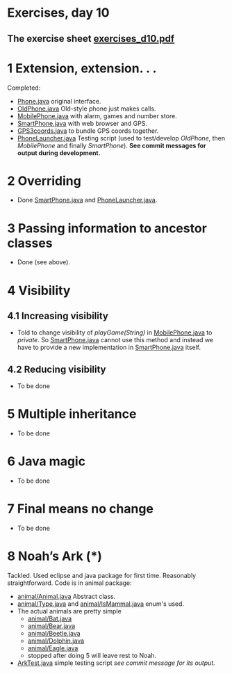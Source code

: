# Exercises, day 10

## The exercise sheet [exercises_d10.pdf](exercises_d10.pdf) 

# 1 Extension, extension. . .

Completed:

* [Phone.java](src/Phone.java) original interface.
* [OldPhone.java](src/OldPhone.java) Old-style phone just makes calls.
* [MobilePhone.java](src/MobilePhone.java) with alarm, games and number store.
* [SmartPhone.java](src/SmartPhone.java) with web browser and GPS.
* [GPS3coords.java](src/GPS3coords.java) to bundle GPS coords together.
* [PhoneLauncher.java](src/PhoneLauncher.java) Testing script (used to test/develop *OldPhone*, then *MobilePhone* and finally *SmartPhone*). 
  **See commit messages for output during development.**

# 2 Overriding

* Done [SmartPhone.java](src/SmartPhone.java) and [PhoneLauncher.java](src/PhoneLauncher.java).

# 3 Passing information to ancestor classes

* Done (see above).


# 4 Visibility

## 4.1 Increasing visibility

* Told to change visibility of  *playGame(String)* in [MobilePhone.java](src/MobilePhone.java) to *private*. 
  So  [SmartPhone.java](src/SmartPhone.java) cannot use this method and instead we have to provide
  a new implementation in [SmartPhone.java](src/SmartPhone.java) itself.

## 4.2 Reducing visibility

* To be done

# 5 Multiple inheritance

* To be done

# 6 Java magic

* To be done

# 7 Final means no change

* To be done

# 8 Noah’s Ark (*)

Tackled. Used eclipse and java package for first time. 
Reasonably straightforward. Code is in animal package:

* [animal/Animal.java](Ark/src/animal/Animal.java) Abstract class.
* [animal/Type.java](Ark/src/animal/Type.java) and [animal/IsMammal.java](Ark/src/animal/IsMammal.java) enum's used.
* The actual animals are pretty simple
  * [animal/Bat.java](Ark/src/animal/Bat.java) 
  * [animal/Bear.java](Ark/src/animal/Bear.java)
  * [animal/Beetle.java](Ark/src/animal/Beetle.java)
  * [animal/Dolphin.java](Ark/src/animal/Dolphin.java)
  * [animal/Eagle.java](Ark/src/animal/Eagle.java)
  * stopped after doing 5 will leave rest to Noah.
* [ArkTest.java](Ark/src/ArkTest.java) simple testing script *see commit message for its output.*
